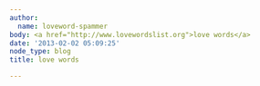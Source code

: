 ```yaml
---
author:
  name: loveword-spammer
body: <a href="http://www.lovewordslist.org">love words</a>
date: '2013-02-02 05:09:25'
node_type: blog
title: love words

---
```

